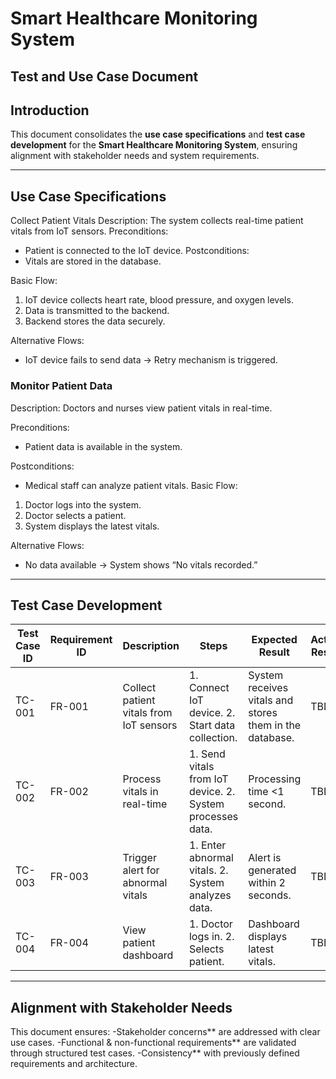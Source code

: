 # Smart Healthcare Monitoring System
## Test and Use Case Document

## Introduction
This document consolidates the **use case specifications** and **test case development** for the **Smart Healthcare Monitoring System**, ensuring alignment with stakeholder needs and system requirements.

---

## Use Case Specifications

Collect Patient Vitals
Description: The system collects real-time patient vitals from IoT sensors.
Preconditions:
- Patient is connected to the IoT device.
Postconditions:
- Vitals are stored in the database.

Basic Flow:
1. IoT device collects heart rate, blood pressure, and oxygen levels.
2. Data is transmitted to the backend.
3. Backend stores the data securely.

Alternative Flows:
- IoT device fails to send data → Retry mechanism is triggered.
### Monitor Patient Data
Description: Doctors and nurses view patient vitals in real-time.

Preconditions:
- Patient data is available in the system.

Postconditions:
- Medical staff can analyze patient vitals.
Basic Flow:
1. Doctor logs into the system.
2. Doctor selects a patient.
3. System displays the latest vitals.

Alternative Flows:
- No data available → System shows “No vitals recorded.”

---

## Test Case Development

| Test Case ID | Requirement ID | Description | Steps | Expected Result | Actual Result | Status |
|-------------|---------------|-------------|-------|----------------|--------------|--------|
| TC-001 | FR-001 | Collect patient vitals from IoT sensors | 1. Connect IoT device. 2. Start data collection. | System receives vitals and stores them in the database. | TBD | TBD |
| TC-002 | FR-002 | Process vitals in real-time | 1. Send vitals from IoT device. 2. System processes data. | Processing time <1 second. | TBD | TBD |
| TC-003 | FR-003 | Trigger alert for abnormal vitals | 1. Enter abnormal vitals. 2. System analyzes data. | Alert is generated within 2 seconds. | TBD | TBD |
| TC-004 | FR-004 | View patient dashboard | 1. Doctor logs in. 2. Selects patient. | Dashboard displays latest vitals. | TBD | TBD |


---

## Alignment with Stakeholder Needs
This document ensures:
-Stakeholder concerns** are addressed with clear use cases.
-Functional & non-functional requirements** are validated through structured test cases.
-Consistency** with previously defined requirements and architecture.


